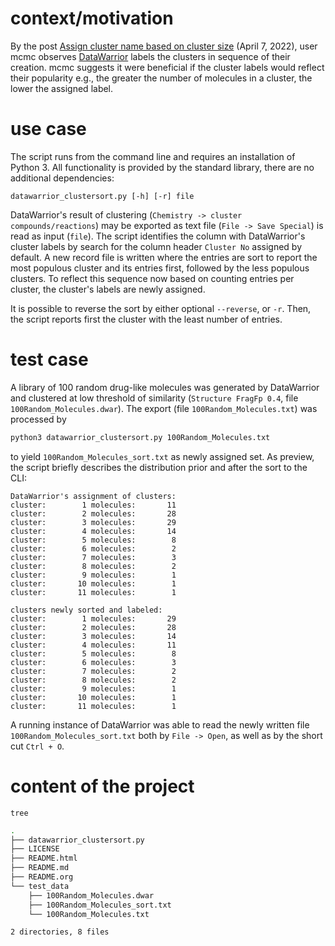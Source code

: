 # context/motivation

By the post [Assign cluster name based on cluster
size](https://openmolecules.org/forum/index.php?t=msg&th=586&goto=1587&#msg_1587)
(April 7, 2022), user mcmc observes
[DataWarrior](https://openmolecules.org/datawarrior/index.html) labels
the clusters in sequence of their creation. mcmc suggests it were
beneficial if the cluster labels would reflect their popularity e.g.,
the greater the number of molecules in a cluster, the lower the assigned
label.

# use case

The script runs from the command line and requires an installation of
Python 3. All functionality is provided by the standard library, there
are no additional dependencies:

``` shell
datawarrior_clustersort.py [-h] [-r] file
```

DataWarrior's result of clustering (`Chemistry -> cluster
  compounds/reactions`) may be exported as text file (`File -> Save
  Special`) is read as input (`file`). The script identifies the column
with DataWarrior's cluster labels by search for the column header
`Cluster No` assigned by default. A new record file is written where the
entries are sort to report the most populous cluster and its entries
first, followed by the less populous clusters. To reflect this sequence
now based on counting entries per cluster, the cluster's labels are
newly assigned.

It is possible to reverse the sort by either optional `--reverse`, or
`-r`. Then, the script reports first the cluster with the least number
of entries.

# test case

A library of 100 random drug-like molecules was generated by DataWarrior
and clustered at low threshold of similarity (`Structure
  FragFp 0.4`, file `100Random_Molecules.dwar`). The export (file
`100Random_Molecules.txt`) was processed by

``` bash
python3 datawarrior_clustersort.py 100Random_Molecules.txt
```

to yield `100Random_Molecules_sort.txt` as newly assigned set. As
preview, the script briefly describes the distribution prior and after
the sort to the CLI:

    DataWarrior's assignment of clusters:
    cluster:        1 molecules:       11
    cluster:        2 molecules:       28
    cluster:        3 molecules:       29
    cluster:        4 molecules:       14
    cluster:        5 molecules:        8
    cluster:        6 molecules:        2
    cluster:        7 molecules:        3
    cluster:        8 molecules:        2
    cluster:        9 molecules:        1
    cluster:       10 molecules:        1
    cluster:       11 molecules:        1

    clusters newly sorted and labeled:
    cluster:        1 molecules:       29
    cluster:        2 molecules:       28
    cluster:        3 molecules:       14
    cluster:        4 molecules:       11
    cluster:        5 molecules:        8
    cluster:        6 molecules:        3
    cluster:        7 molecules:        2
    cluster:        8 molecules:        2
    cluster:        9 molecules:        1
    cluster:       10 molecules:        1
    cluster:       11 molecules:        1

A running instance of DataWarrior was able to read the newly written
file `100Random_Molecules_sort.txt` both by `File -> Open`, as well as
by the short cut `Ctrl + O`.

# content of the project

``` shell
tree
```

``` bash
.
├── datawarrior_clustersort.py
├── LICENSE
├── README.html
├── README.md
├── README.org
└── test_data
    ├── 100Random_Molecules.dwar
    ├── 100Random_Molecules_sort.txt
    └── 100Random_Molecules.txt

2 directories, 8 files
```
